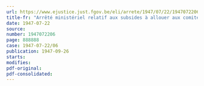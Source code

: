 ```yaml
---
url: https://www.ejustice.just.fgov.be/eli/arrete/1947/07/22/1947072206/justel
title-fr: "Arrêté ministériel relatif aux subsides à allouer aux comités de patronage des habitations ouvrières"
date: 1947-07-22
source:
number: 1947072206
page: 888888
case: 1947-07-22/06
publication: 1947-09-26
starts:
modifies:
pdf-original:
pdf-consolidated:
---
```


